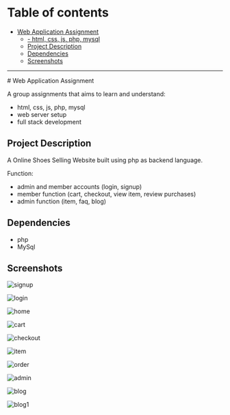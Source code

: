 # Table of contents

- [Web Application Assignment](#web-application-assignment)
  - [- html, css, js, php, mysql](#--html-css-js-php-mysql)
  - [Project Description](#project-description)
  - [Dependencies](#dependencies)
  - [Screenshots](#screenshots)

<hr>
# Web Application Assignment

A group assignments that aims to learn and understand:

- html, css, js, php, mysql
- web server setup
- full stack development



## Project Description

A Online Shoes Selling Website built using php as backend language. 

Function:

- admin and member accounts (login, signup)
- member function (cart, checkout, view item, review purchases)
- admin function (item, faq, blog)



## Dependencies

- php 
- MySql 



## Screenshots

![signup](Screenshots/signup.png)

![login](Screenshots/login.png)

![home](Screenshots/home.png)

![cart](Screenshots/cart.png)

![checkout](Screenshots/checkout.png)

![item](Screenshots/item.png)

![order](Screenshots/order.png)

![admin](Screenshots/admin.png)

![blog](Screenshots/blog.png)

![blog1](Screenshots/blog1.png)
